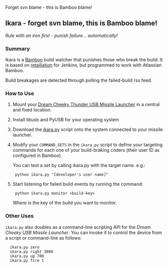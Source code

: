 Forget svn blame - this is Bamboo blame!

## Ikara - forget svn blame, this is Bamboo blame!

*Rule with an iron first - punish failure... automatically!*

### Summary

Ikara is a <a href="http://www.atlassian.com/software/bamboo/">Bamboo</a> build watcher that punishes those
who break the build. It is based on <a href="https://github.com/codedance/Retaliation">retailiation</a> for Jenkins,
but programmed to work with Atlassian Bamboo.

Build breakages are detected through polling the failed-build rss feed.

### How to Use

  1.  Mount your <a href="http://www.dreamcheeky.com/thunder-missile-launcher">Dream Cheeky Thunder USB Missile Launcher</a> 
      in a central and fixed location.

  2.  Install libusb and PyUSB for your operating system
  
  3.  Download the <a href="https://raw.github.com/4impact/ikara/master/ikara.py">ikara.py</a> 
      script onto the system connected to your missile launcher.

  3.  Modify your `COMMAND_SETS` in the `ikara.py` script to define your targeting 
      commands for each one of your build-braking coders (their user ID as configured in Bamboo).
 
      You can test a set by calling ikara.py with the target name. e.g.:  

           python ikara.py "[developer's user name]"

  4.  Start listening for failed build events by running the command:

           python ikara.py monitor <build-key>

      Where <build-key> is the key of the build you want to monitor.

### Other Uses
 
`ikara.py` also doubles as a command-line scripting API for the *Dream Cheeky 
USB Missile Launcher*.  You can invoke it to control the device from a script or 
command-line as follows:

      ikara.py zero
      ikara.py right 3000
      ikara.py up 700
      ikara.py fire 1
        
